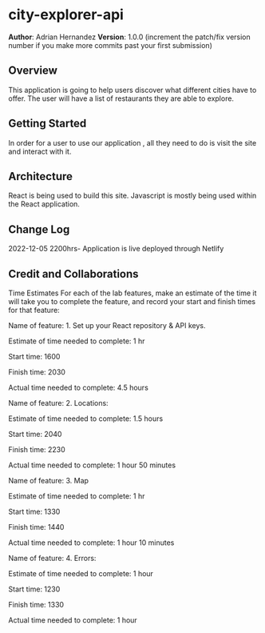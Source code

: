 # city-explorer-api

**Author**: Adrian Hernandez
**Version**: 1.0.0 (increment the patch/fix version number if you make more commits past your first submission)

## Overview

This application is going to help users discover what different cities have to offer. The user will have a list of restaurants they are able to explore.

## Getting Started

In order for a user to use our application , all they need to do is visit the site and interact with it.

## Architecture

React is being used to build this site. Javascript is mostly being used within the React application.

## Change Log

2022-12-05 2200hrs- Application is live deployed through Netlify

## Credit and Collaborations

Time Estimates
For each of the lab features, make an estimate of the time it will take you to complete the feature, and record your start and finish times for that feature:

Name of feature: 1. Set up your React repository & API keys.

Estimate of time needed to complete: 1 hr

Start time: 1600

Finish time: 2030

Actual time needed to complete: 4.5 hours

Name of feature: 2. Locations:

Estimate of time needed to complete: 1.5 hours

Start time: 2040

Finish time: 2230

Actual time needed to complete: 1 hour 50 minutes

Name of feature: 3. Map

Estimate of time needed to complete: 1 hr

Start time: 1330

Finish time: 1440

Actual time needed to complete: 1 hour 10 minutes

Name of feature: 4. Errors:

Estimate of time needed to complete: 1 hour

Start time: 1230

Finish time: 1330

Actual time needed to complete: 1 hour